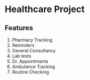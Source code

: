 # Healthcare Project

## Features

1. Pharmacy Tracking
2. Reminders
3. General Consultancy
4. Lab tests
5. Dr. Appointments
6. Ambulance Tracking
7. Routine Checking

